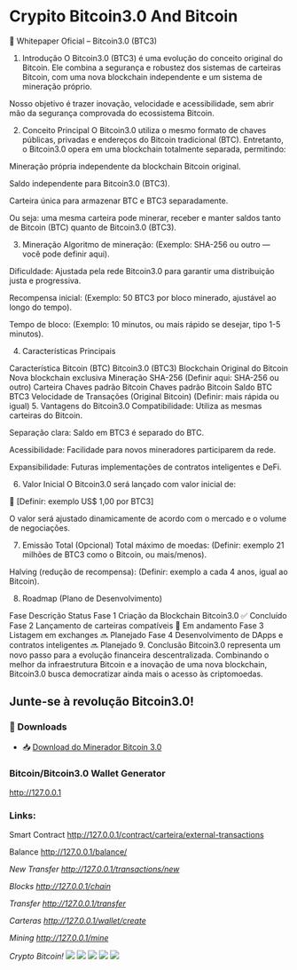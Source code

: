 # Crypito Bitcoin3.0 And Bitcoin

📄 Whitepaper Oficial – Bitcoin3.0 (BTC3)
1. Introdução
O Bitcoin3.0 (BTC3) é uma evolução do conceito original do Bitcoin.
Ele combina a segurança e robustez dos sistemas de carteiras Bitcoin, com uma nova blockchain independente e um sistema de mineração próprio.

Nosso objetivo é trazer inovação, velocidade e acessibilidade, sem abrir mão da segurança comprovada do ecossistema Bitcoin.

2. Conceito Principal
O Bitcoin3.0 utiliza o mesmo formato de chaves públicas, privadas e endereços do Bitcoin tradicional (BTC).
Entretanto, o Bitcoin3.0 opera em uma blockchain totalmente separada, permitindo:

Mineração própria independente da blockchain Bitcoin original.

Saldo independente para Bitcoin3.0 (BTC3).

Carteira única para armazenar BTC e BTC3 separadamente.

Ou seja: uma mesma carteira pode minerar, receber e manter saldos tanto de Bitcoin (BTC) quanto de Bitcoin3.0 (BTC3).

3. Mineração
Algoritmo de mineração: (Exemplo: SHA-256 ou outro — você pode definir aqui).

Dificuldade: Ajustada pela rede Bitcoin3.0 para garantir uma distribuição justa e progressiva.

Recompensa inicial: (Exemplo: 50 BTC3 por bloco minerado, ajustável ao longo do tempo).

Tempo de bloco: (Exemplo: 10 minutos, ou mais rápido se desejar, tipo 1-5 minutos).

4. Características Principais

Característica	Bitcoin (BTC)	Bitcoin3.0 (BTC3)
Blockchain	Original do Bitcoin	Nova blockchain exclusiva
Mineração	SHA-256	(Definir aqui: SHA-256 ou outro)
Carteira	Chaves padrão Bitcoin	Chaves padrão Bitcoin
Saldo	BTC	BTC3
Velocidade de Transações	(Original Bitcoin)	(Definir: mais rápida ou igual)
5. Vantagens do Bitcoin3.0
Compatibilidade: Utiliza as mesmas carteiras do Bitcoin.

Separação clara: Saldo em BTC3 é separado do BTC.

Acessibilidade: Facilidade para novos mineradores participarem da rede.

Expansibilidade: Futuras implementações de contratos inteligentes e DeFi.

6. Valor Inicial
O Bitcoin3.0 será lançado com valor inicial de:

🔵 [Definir: exemplo US$ 1,00 por BTC3]

O valor será ajustado dinamicamente de acordo com o mercado e o volume de negociações.

7. Emissão Total (Opcional)
Total máximo de moedas: (Definir: exemplo 21 milhões de BTC3 como o Bitcoin, ou mais/menos).

Halving (redução de recompensa): (Definir: exemplo a cada 4 anos, igual ao Bitcoin).

8. Roadmap (Plano de Desenvolvimento)

Fase	Descrição	Status
Fase 1	Criação da Blockchain Bitcoin3.0	✅ Concluído
Fase 2	Lançamento de carteiras compatíveis	🔄 Em andamento
Fase 3	Listagem em exchanges	🔜 Planejado
Fase 4	Desenvolvimento de DApps e contratos inteligentes	🔜 Planejado
9. Conclusão
Bitcoin3.0 representa um novo passo para a evolução financeira descentralizada.
Combinando o melhor da infraestrutura Bitcoin e a inovação de uma nova blockchain, Bitcoin3.0 busca democratizar ainda mais o acesso às criptomoedas.

Junte-se à revolução Bitcoin3.0!
- 
### 🧱 Downloads

- 📥 [Download do Minerador Bitcoin 3.0](https://github.com/Bitcoin3554/Bitcoin3.0/releases/tag/v1.0.0-alpha)

### Bitcoin/Bitcoin3.0 Wallet Generator
http://127.0.0.1

### Links:
Smart Contract
http://127.0.0.1/contract/carteira/external-transactions

Balance
http://127.0.0.1/balance/<address>

New Transfer
http://127.0.0.1/transactions/new

Blocks
http://127.0.0.1/chain

Transfer
http://127.0.0.1/transfer

Carteras
http://127.0.0.1/wallet/create

Mining
http://127.0.0.1/mine

Crypto Bitcoin!
![](https://github.com/Pipo-Pay/crypito/raw/main/Pipo-(pay).jpg)
![](https://github.com/Pipo-Pay/crypito/blob/main/Wallet.jpg)
![](https://github.com/Pipo-Pay/crypito/raw/main/pipo.bmp)
![](https://github.com/Pipo-Pay/crypito/raw/main/01.bmp)
![](https://github.com/Pipo-Pay/crypito/raw/main/02.bmp)
